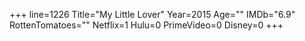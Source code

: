+++
line=1226
Title="My Little Lover"
Year=2015
Age=""
IMDb="6.9"
RottenTomatoes=""
Netflix=1
Hulu=0
PrimeVideo=0
Disney=0
+++

